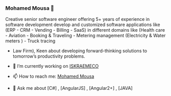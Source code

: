 ### Mohamed Mousa 👋

<!--
**mmousa8189/mmousa8189** is a ✨ _special_ ✨ repository because its `README.md` (this file) appears on your GitHub profile.

Here are some ideas to get you started:





- 😄 Pronouns: ...
- ⚡ Fun fact: ...
-->

Creative senior software engineer offering 5+ years of experience in software development develop and
customized software applications like (ERP - CRM - Vending - Billing - SaaS) in different domains like (Health
care - Aviation - Booking & Traveling - Metering management (Electricity & Water meters ) - Truck tracing
- Law Firm), Keen about developing forward-thinking solutions to tomorrow’s productivity problems.

- 🔭 I’m currently working on [ISKRAEMECO](https://www.iskraemeco.com/en/)
- 📫 How to reach me: [Mohamed Mousa](www.mohamedmousa.com)
- 💬 Ask me about [C#] , [AngularJS] , [Angular2+] , [JAVA]
